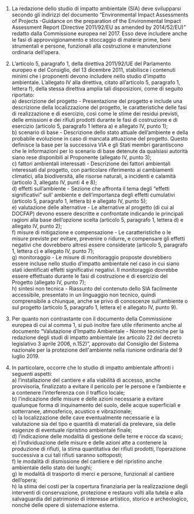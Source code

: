 1. La redazione dello studio di impatto ambientale (SIA) deve svilupparsi secondo gli indirizzi del documento “Environmental Impact Assessments of Projects -Guidance on the preparation of the Environmental Impact Assessment Report (Directive 2011/92/EU as amended by 2014/52/EU)” redatto dalla Commissione europea nel 2017. Esso deve includere anche le fasi di approvvigionamento e stoccaggio di materie prime, beni strumentali e persone, funzionali alla costruzione e manutenzione ordinaria dell’opera.

2. L’articolo 5, paragrafo 1, della direttiva 2011/92/UE del Parlamento europeo e del Consiglio, del 13 dicembre 2011, stabilisce i contenuti minimi che i proponenti devono includere nello studio d’impatto ambientale. L’allegato IV alla direttiva, citato all’articolo 5, paragrafo 1, lettera f), della stessa direttiva amplia tali disposizioni, come di seguito riportato:<br>a) descrizione del progetto - Presentazione del progetto e include una descrizione della localizzazione del progetto, le caratteristiche delle fasi di realizzazione e di esercizio, così come le stime dei residui previsti, delle emissioni e dei rifiuti prodotti durante le fasi di costruzione e di esercizio (articolo 5, paragrafo 1 lettera a) e allegato IV, punto 1);<br>b) scenario di base - Descrizione dello stato attuale dell’ambiente e della probabile evoluzione in caso di mancata attuazione del progetto. Questo definisce la base per la successiva VIA e gli Stati membri garantiscono che le informazioni per lo scenario di base detenute da qualsiasi autorità siano rese disponibili al Proponente (allegato IV, punto 3);<br>c) fattori ambientali interessati - Descrizione dei fattori ambientali interessati dal progetto, con particolare riferimento ai cambiamenti climatici, alla biodiversità, alle risorse naturali, a incidenti e calamità (articolo 3, allegato IV, punti 4 e 8);<br>d) effetti sull’ambiente - Sezione che affronta il tema degli “effetti significativi” sull’ ambiente e dell’importanza degli effetti cumulativi (articolo 5, paragrafo 1, lettera b) e allegato IV, punto 5);<br>e) valutazione delle alternative - Le alternative al progetto (di cui al DOCFAP) devono essere descritte e confrontate indicando le principali ragioni alla base dell’opzione scelta (articolo 5, paragrafo 1, lettera d) e allegato IV, punto 2);<br>f) misure di mitigazione e compensazione - Le caratteristiche o le misure previste per evitare, prevenire o ridurre, e compensare gli effetti negativi che dovrebbero altresì essere considerate (articolo 5, paragrafo 1, lettera c) e allegato IV, punto 7);<br>g) monitoraggio - Le misure di monitoraggio proposte dovrebbero essere incluse nello studio d’impatto ambientale nel caso in cui siano stati identificati effetti significativi negativi. Il monitoraggio dovrebbe essere effettuato durante le fasi di costruzione e di esercizio del Progetto (allegato IV, punto 7);<br>h) sintesi non tecnica - Riassunto del contenuto dello SIA facilmente accessibile, presentato in un linguaggio non tecnico, quindi comprensibile a chiunque, anche se privo di conoscenze sull’ambiente o sul progetto (articolo 5, paragrafo 1, lettera e) e allegato IV, punto 9).

3. Per quanto non contrastante con il documento della Commissione europea di cui al comma 1, si può inoltre fare utile riferimento anche al documento “Valutazione d’Impatto Ambientale - Norme tecniche per la redazione degli studi di impatto ambientale (ex articolo 22 del decreto legislativo 3 aprile 2006, n.152)”, approvato dal Consiglio del Sistema nazionale per la protezione dell'ambiente nella riunione ordinaria del 9 luglio 2019.

4. In particolare, occorre che lo studio di impatto ambientale affronti i seguenti aspetti:<br>a) l’installazione del cantiere e alla viabilità di accesso, anche provvisoria, finalizzato a evitare il pericolo per le persone e l’ambiente e a contenere l’interferenza con il traffico locale;<br>b) l’indicazione delle misure e delle azioni necessarie a evitare qualunque forma di inquinamento del suolo, delle acque superficiali e sotterranee, atmosferico, acustico e vibrazionale;<br>c) la localizzazione delle cave eventualmente necessarie e la valutazione sia del tipo e quantità di materiali da prelevare, sia delle esigenze di eventuale ripristino ambientale finale;<br>d) l’indicazione delle modalità di gestione delle terre e rocce da scavo;<br>e) l’individuazione delle misure e delle azioni atte a contenere la produzione di rifiuti, la stima quantitativa dei rifiuti prodotti, l’operazione successiva a cui tali rifiuti saranno sottoposti;<br>f) le modalità di dismissione del cantiere e del ripristino anche ambientale dello stato dei luoghi;<br>g) le modalità di trasporto di merci e persone, funzionali al cantiere dell’opera;<br>h) la stima dei costi per la copertura finanziaria per la realizzazione degli interventi di conservazione, protezione e restauro volti alla tutela e alla salvaguardia del patrimonio di interesse artistico, storico e archeologico, nonché delle opere di sistemazione esterna.

 